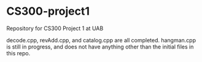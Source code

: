 # CS300-project1
Repository for CS300 Project 1 at UAB

decode.cpp, revAdd.cpp, and catalog.cpp are all completed. hangman.cpp is still in progress, and does not have anything other than the initial files in this repo. 

